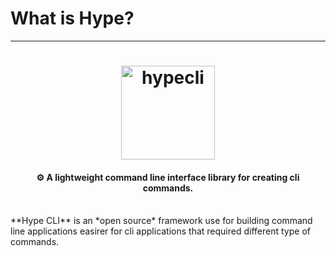 
# What is Hype?
---
<h1 align="center">
  <img src="https://raw.githubusercontent.com/serumstudio/hype/main/images/hypecli.png" alt="hypecli" style="width: 150px;">
</h1>

<h4 align="center">⚙ A lightweight command line interface library for creating cli commands.</h4>
<br>
**Hype CLI** is an *open source* framework use for building command line applications easirer 
for cli applications that required different type of commands.